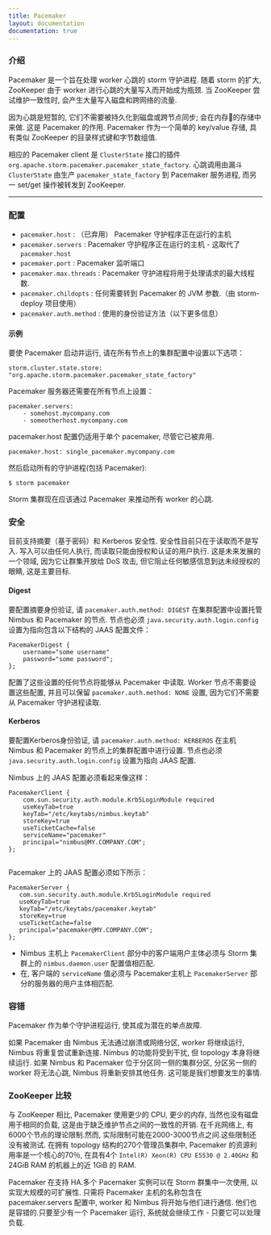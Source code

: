 ```yaml
---
title: Pacemaker
layout: documentation
documentation: true
---
```



### 介绍

Pacemaker 是一个旨在处理 worker 心跳的 storm 守护进程.
随着 storm 的扩大, ZooKeeper 由于 worker 进行心跳的大量写入而开始成为瓶颈.
当 ZooKeeper 尝试维护一致性时, 会产生大量写入磁盘和跨网络的流量.

因为心跳是短暂的, 它们不需要被持久化到磁盘或跨节点同步; 会在内存的存储中来做.
这是 Pacemaker 的作用.
Pacemaker 作为一个简单的 key/value 存储, 具有类似 ZooKeeper 的目录样式键和字节数组值.

相应的 Pacemaker client 是 `ClusterState` 接口的插件 `org.apache.storm.pacemaker.pacemaker_state_factory`.
心跳调用由漏斗 `ClusterState` 由生产 `pacemaker_state_factory` 到 Pacemaker 服务进程, 而另一 set/get 操作被转发到 ZooKeeper.

------

### 配置

 - `pacemaker.host` : （已弃用） Pacemaker 守护程序正在运行的主机
 - `pacemaker.servers` : Pacemaker 守护程序正在运行的主机 - 这取代了 `pacemaker.host`
 - `pacemaker.port` : Pacemaker 监听端口
 - `pacemaker.max.threads` : Pacemaker 守护进程将用于处理请求的最大线程数.
 - `pacemaker.childopts` : 任何需要转到 Pacemaker 的 JVM 参数.（由 storm-deploy 项目使用）
 - `pacemaker.auth.method` : 使用的身份验证方法（以下更多信息）

#### 示例

要使 Pacemaker 启动并运行, 请在所有节点上的集群配置中设置以下选项：

```
storm.cluster.state.store: "org.apache.storm.pacemaker.pacemaker_state_factory"
```

Pacemaker 服务器还需要在所有节点上设置：

```
pacemaker.servers:
    - somehost.mycompany.com
    - someotherhost.mycompany.com
```

pacemaker.host 配置仍适用于单个 pacemaker, 尽管它已被弃用.

```
pacemaker.host: single_pacemaker.mycompany.com
```

然后启动所有的守护进程(包括 Pacemaker):

```
$ storm pacemaker
```

Storm 集群现在应该通过 Pacemaker 来推动所有 worker 的心跳.

### 安全

目前支持摘要（基于密码）和 Kerberos 安全性.
安全性目前只在于读取而不是写入.
写入可以由任何人执行, 而读取只能由授权和认证的用户执行.
这是未来发展的一个领域, 因为它让群集开放给 DoS 攻击, 但它阻止任何敏感信息到达未经授权的眼睛, 这是主要目标.

#### Digest

要配置摘要身份验证, 请 `pacemaker.auth.method: DIGEST` 在集群配置中设置托管 Nimbus 和 Pacemaker 的节点.
节点也必须 `java.security.auth.login.config` 设置为指向包含以下结构的 JAAS 配置文件：

```
PacemakerDigest {
    username="some username"
    password="some password";
};
```

配置了这些设置的任何节点将能够从 Pacemaker 中读取.
Worker 节点不需要设置这些配置, 并且可以保留 `pacemaker.auth.method: NONE` 设置, 因为它们不需要从 Pacemaker 守护进程读取.

#### Kerberos

要配置Kerberos身份验证, 请 `pacemaker.auth.method: KERBEROS` 在主机 Nimbus 和 Pacemaker 的节点上的集群配置中进行设置.
节点也必须 `java.security.auth.login.config` 设置为指向 JAAS 配置.

Nimbus 上的 JAAS 配置必须看起来像这样：

```
PacemakerClient {
    com.sun.security.auth.module.Krb5LoginModule required
    useKeyTab=true
    keyTab="/etc/keytabs/nimbus.keytab"
    storeKey=true
    useTicketCache=false
    serviceName="pacemaker"
    principal="nimbus@MY.COMPANY.COM";
};
                         
```

Pacemaker 上的 JAAS 配置必须如下所示：

```
PacemakerServer {
   com.sun.security.auth.module.Krb5LoginModule required
   useKeyTab=true
   keyTab="/etc/keytabs/pacemaker.keytab"
   storeKey=true
   useTicketCache=false
   principal="pacemaker@MY.COMPANY.COM";
};
```

- Nimbus 主机上 `PacemakerClient` 部分中的客户端用户主体必须与 Storm 集群上的 `nimbus.daemon.user` 配置值相匹配.
- 在, 客户端的 `serviceName` 值必须与 Pacemaker主机上 `PacemakerServer` 部分的服务器的用户主体相匹配.

### 容错

Pacemaker 作为单个守护进程运行, 使其成为潜在的单点故障.

如果 Pacemaker 由 Nimbus 无法通过崩溃或网络分区, worker 将继续运行, Nimbus 将重复尝试重新连接.
Nimbus 的功能将受到干扰, 但 topology 本身将继续运行.
如果 Nimbus 和 Pacemaker 位于分区同一侧的集群分区, 分区另一侧的 worker 将无法心跳, Nimbus 将重新安排其他任务.
这可能是我们想要发生的事情.

### ZooKeeper 比较

与 ZooKeeper 相比, Pacemaker 使用更少的 CPU, 更少的内存, 当然也没有磁盘用于相同的负载, 这是由于缺乏维护节点之间的一致性的开销.
在千兆网络上, 有6000个节点的理论限制.然而, 实际限制可能在2000-3000节点之间.这些限制还没有被测试.
在拥有 topology 结构的270个管理员集群中, Pacemaker 的资源利用率是一个核心的70％, 在具有4个 `Intel(R) Xeon(R) CPU E5530 @ 2.40GHz` 和 24GiB RAM 的机器上的近 1GiB 的 RAM.

Pacemaker 在支持 HA.多个 Pacemaker 实例可以在 Storm 群集中一次使用, 以实现大规模的可扩展性.
只需将 Pacemaker 主机的名称包含在 pacemaker.servers 配置中, worker 和 Nimbus 将开始与他们进行通信.
他们也是容错的.只要至少有一个 Pacemaker 运行, 系统就会继续工作 - 只要它可以处理负载.
